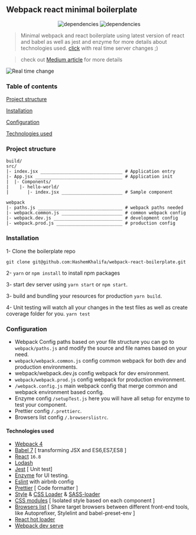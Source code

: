 ## Webpack react minimal boilerplate

<p align="center">
    <img alt="dependencies" title="dependencies" src="https://img.shields.io/david/hashemkhalifa/webpack-react-boilerplate.svg" >
   <img alt="dependencies" title="dependencies" src="https://img.shields.io/github/last-commit/hashemkhalifa/webpack-react-boilerplate.svg" >
</p>

> Minimal webpack and react boilerplate using latest version of react and babel as well as jest and enzyme for more details about technologies used. [click](#technologies-used)
> with real time server changes ;)

> check out [Medium article](https://medium.com/@hashem.khalifa/minimal-webpack-and-react-starter-boilerplate-seriously-d90a673e134f) for more details

![Real time change](https://cdn-images-1.medium.com/max/1600/1*0Slpwk3trmF7kLeoFp5UOw.gif)

### Table of contents

[Project structure](#project-structure)

[Installation](#installation)

[Configuration](#configuration)

[Technologies used](#technologies-used)

### Project structure

```
build/
src/
|- index.jsx _______________________________ # Application entry
|- App.jsx _________________________________ # Application init
|  |- Components/
|    |- hello-world/
|       |- index.jsx _______________________ # Sample component

webpack
|- paths.js ________________________________ # webpack paths needed
|- webpack.common.js _______________________ # common webpack config
|- webpack.dev.js __________________________ # development config
|- webpack.prod.js _________________________ # production config
```

### Installation

1- Clone the boilerplate repo

`git clone git@github.com:HashemKhalifa/webpack-react-boilerplate.git`

2- `yarn` or `npm install` to install npm packages

3- start dev server using `yarn start` or `npm start`.

3- build and bundling your resources for production `yarn build`.

4- Unit testing will watch all your changes in the test files as well as create coverage folder for you.
`yarn test`

### Configuration

-   Webpack Config paths based on your file structure you can go to `webpack/paths.js` and modify the source and file names based on your need.
-   `webpack/webpack.common.js` config common webpack for both dev and production environments.
-   webpack/webpack.dev.js config webpack for dev environment.
-   `webpack/webpack.prod.js` config webpack for production environment.
-   `/webpack.config.js` main webpack config that merge common and webpack environment based config.
-   Enzyme config `/setupTest.js` here you will have all setup for enzyme to test your component.
-   Prettier config `/.prettierc`.
-   Browsers list config `/.browserslistrc`.

#### Technologies used

-   [Webpack 4](https://github.com/webpack/webpack)
-   [Babel 7](https://github.com/babel/babel) [ transforming JSX and ES6,ES7,ES8 ]
-   [React](https://github.com/facebook/react) `16.8`
-   [Lodash](https://github.com/lodash/lodash)
-   [Jest](https://github.com/facebook/jest) [ Unit test]
-   [Enzyme](http://airbnb.io/enzyme/) for UI testing.
-   [Eslint](https://github.com/eslint/eslint/) with airbnb config
-   [Prettier](https://github.com/prettier/prettier) [ Code formatter ]
-   [Style](https://github.com/webpack-contrib/style-loader) & [CSS Loader](https://github.com/webpack-contrib/css-loader) & [SASS-loader](https://github.com/webpack-contrib/sass-loader)
-   [CSS modules](https://github.com/css-modules/css-modules) [ Isolated style based on each component ]
-   [Browsers list](https://github.com/browserslist/browserslist) [ Share target browsers between different front-end tools, like Autoprefixer, Stylelint and babel-preset-env ]
-   [React hot loader](https://github.com/gaearon/react-hot-loader)
-   [Webpack dev serve](https://github.com/webpack/webpack-dev-server)
